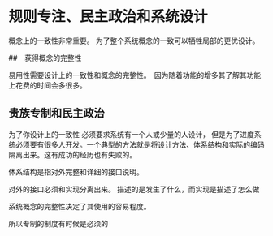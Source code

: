# 规则专注、民主政治和系统设计

概念上的一致性非常重要。 为了整个系统概念的一致可以牺牲局部的更优设计。

##　获得概念的完整性

易用性需要设计上的一致性和概念的完整性。　因为随着功能的增多其了解其功能上花费的时间会多很多。

## 贵族专制和民主政治

为了你设计上的一致性 必须要求系统有一个人或少量的人设计， 但是为了进度系统必须要有很多人开发。一个典型的方法就是将设计方法、体系结构和实际的编码隔离出来。这有成功的经历也有失败的。

体系结构是指对外完整和详细的接口说明。

对外的接口必须和实现分离出来。 描述的是发生了什么，而实现是描述了怎么做

系统概念的完整性决定了其使用的容易程度。

所以专制的制度有时候是必须的